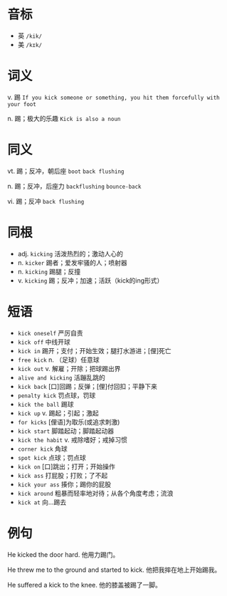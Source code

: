 # 音标

- 英 `/kik/`
- 美 `/kɪk/`

# 词义

v. 踢
`If you kick someone or something, you hit them forcefully with your foot`

n. 踢；极大的乐趣
`Kick is also a noun`

# 同义

vt. 踢；反冲，朝后座
`boot` `back flushing`

n. 踢；反冲，后座力
`backflushing` `bounce-back`

vi. 踢；反冲
`back flushing`

# 同根

- adj. `kicking` 活泼热烈的；激动人心的
- n. `kicker` 踢者；爱发牢骚的人；喷射器
- n. `kicking` 踢腿；反撞
- v. `kicking` 踢；反冲；加速；活跃（kick的ing形式）

# 短语

- `kick oneself` 严厉自责
- `kick off` 中线开球
- `kick in` 踢开；支付；开始生效；腿打水游进；[俚]死亡
- `free kick` n. （足球）任意球
- `kick out` v. 解雇；开除；把球踢出界
- `alive and kicking` 活蹦乱跳的
- `kick back` [口]回踢；反弹；[俚]付回扣；平静下来
- `penalty kick` 罚点球，罚球
- `kick the ball` 踢球
- `kick up` v. 踢起；引起；激起
- `for kicks` [俚语]为取乐(或追求刺激)
- `kick start` 脚踏起动；脚踏起动器
- `kick the habit` v. 戒除嗜好；戒掉习惯
- `corner kick` 角球
- `spot kick` 点球；罚点球
- `kick on` [口]跳出；打开；开始操作
- `kick ass` 打屁股；打败；了不起
- `kick your ass` 揍你；踢你的屁股
- `kick around` 粗暴而轻率地对待；从各个角度考虑；流浪
- `kick at` 向…踢去

# 例句

He kicked the door hard.
他用力踢门。

He threw me to the ground and started to kick.
他把我摔在地上开始踢我。

He suffered a kick to the knee.
他的膝盖被踢了一脚。


